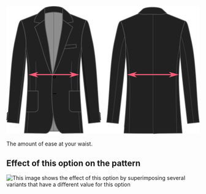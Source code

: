 ![Waist ease](waistease.svg)

The amount of ease at your waist.

## Effect of this option on the pattern

![This image shows the effect of this option by superimposing several variants that have a different value for this option](jaeger\_waistease\_sample.svg "Effect of this option on the pattern")
